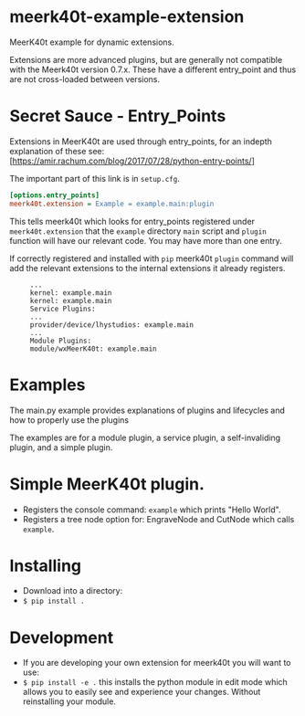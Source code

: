 # meerk40t-example-extension
MeerK40t example for dynamic extensions.

Extensions are more advanced plugins, but are generally not compatible with the Meerk40t version 0.7.x. These have a different entry_point and thus are not cross-loaded between versions.

# Secret Sauce - Entry_Points
Extensions in MeerK40t are used through entry_points, for an indepth explanation of these see: [https://amir.rachum.com/blog/2017/07/28/python-entry-points/]

The important part of this link is in `setup.cfg`.
```ini
[options.entry_points]
meerk40t.extension = Example = example.main:plugin
```

This tells meerk40t which looks for entry_points registered under `meerk40t.extension` that the `example` directory `main` script and `plugin` function will have our relevant code. You may have more than one entry.

If correctly registered and installed with `pip` meerk40t `plugin` command will add the relevant extensions to the internal extensions it already registers.
```
     ...
     kernel: example.main
     kernel: example.main
     Service Plugins:
     ...
     provider/device/lhystudios: example.main
     ...
     Module Plugins:
     module/wxMeerK40t: example.main
```

# Examples
The main.py example provides explanations of plugins and lifecycles and how to properly use the plugins

The examples are for a module plugin, a service plugin, a self-invaliding plugin, and a simple plugin.


# Simple MeerK40t plugin.

* Registers the console command: `example` which prints "Hello World".
* Registers a tree node option for: EngraveNode and CutNode which calls `example`.


# Installing

* Download into a directory:
* `$ pip install .`

# Development

* If you are developing your own extension for meerk40t you will want to use:
* `$ pip install -e .` this installs the python module in edit mode which allows you to easily see and experience your changes. Without reinstalling your module.
